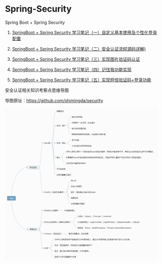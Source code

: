 # Spring-Security

Spring Boot  + Spring Security

1. [SpringBoot + Spring Security 学习笔记（一）自定义基本使用及个性化登录配置](https://woodwhales.github.io/2019/04/12/026/)

2. [SpringBoot + Spring Security 学习笔记（二）安全认证流程源码详解)](https://woodwhales.github.io/2019/04/12/027/)

3. [SpringBoot + Spring Security 学习笔记（三）实现图片验证码认证](https://woodwhales.github.io/2019/04/12/028/)

4. [SpringBoot + Spring Security 学习笔记（四）记住我功能实现](https://woodwhales.github.io/2019/04/12/029/)

5. [SpringBoot + Spring Security 学习笔记（五）实现短信验证码+登录功能](https://woodwhales.github.io/2019/04/24/030/)

安全认证相关知识考察点思维导图

导图原址：<https://github.com/shimingda/security>

![](.\images\安全相关知识点.png)